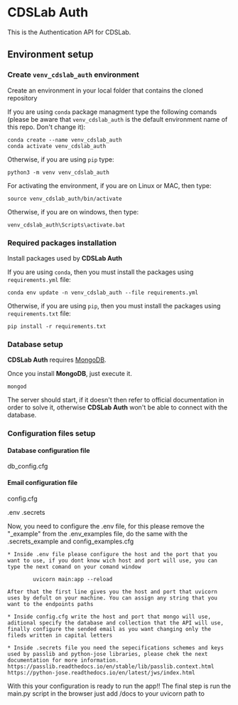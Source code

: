 # CDSLab Auth

This is the Authentication API for CDSLab.

## Environment setup

### Create `venv_cdslab_auth` environment

Create an environment in your local folder that contains the cloned repository

If you are using `conda` package managment type the following comands (please
be aware that `venv_cdslab_auth` is the default environment name of this repo.
Don't change it):

```shell
conda create --name venv_cdslab_auth
conda activate venv_cdslab_auth
```

Otherwise, if you are using `pip` type:

```shell
python3 -m venv venv_cdslab_auth
```

For activating the environment, if you are on Linux or MAC, then type:

```shell
source venv_cdslab_auth/bin/activate
```

Otherwise, if you are on windows, then type:

```shell
venv_cdslab_auth\Scripts\activate.bat
```

### Required packages installation

Install packages used by **CDSLab Auth**

If you are using `conda`, then you must install the packages using
`requirements.yml` file:

```shell
conda env update -n venv_cdslab_auth --file requirements.yml
```

Otherwise, if you are using `pip`, then you must install the packages using 
`requirements.txt` file:

```shell
pip install -r requirements.txt
```

### Database setup

**CDSLab Auth** requires [MongoDB](https://www.mongodb.com/try/download/community).

Once you install **MongoDB**, just execute it.

```shell
mongod
```

The server should start, if it doesn't then refer to official documentation in
order to solve it, otherwise **CDSLab Auth** won't be able to connect with the
database.

### Configuration files setup

#### Database configuration file

db_config.cfg

#### Email configuration file

config.cfg

.env
.secrets

Now, you need to configure the .env file, for this please remove the "_example" from the .env_examples file, do the same with the .secrets_example and config_examples.cfg

    * Inside .env file please configure the host and the port that you want to use, if you dont know wich host and port will use, you can type the next comand on your comand window

            uvicorn main:app --reload
    
    After that the first line gives you the host and port that uvicorn uses by defult on your machine. You can assign any string that you want to the endpoints paths

    * Inside config.cfg write the host and port that mongo will use, aditional specify the database and collection that the API will use, finally configure the sended email as you want changing only the fileds written in capital letters

    * Inside .secrets file you need the sepecifications schemes and keys used by passlib and python-jose libraries, please chek the next documentation for more information.
    https://passlib.readthedocs.io/en/stable/lib/passlib.context.html
    https://python-jose.readthedocs.io/en/latest/jws/index.html

With this your configuration is ready to run the app!!
The final step is run the main.py script in the browser just add /docs to your uvicorn path to 
    
